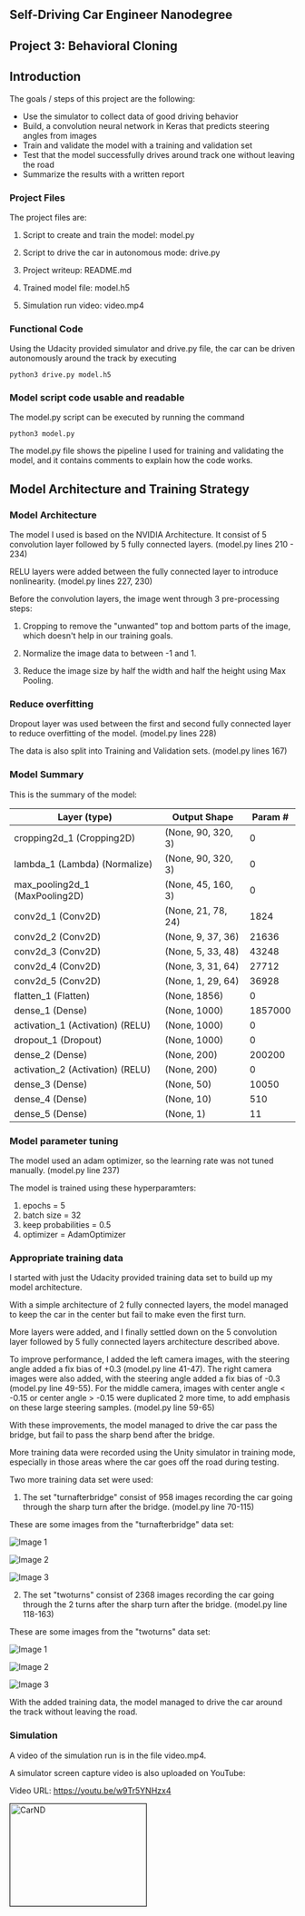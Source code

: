 ## Self-Driving Car Engineer Nanodegree

## Project 3: Behavioral Cloning

## Introduction

The goals / steps of this project are the following:
* Use the simulator to collect data of good driving behavior
* Build, a convolution neural network in Keras that predicts steering angles from images
* Train and validate the model with a training and validation set
* Test that the model successfully drives around track one without leaving the road
* Summarize the results with a written report

### Project Files

The project files are:

1. Script to create and train the model: model.py

2. Script to drive the car in autonomous mode: drive.py

3. Project writeup: README.md

4. Trained model file: model.h5

5. Simulation run video: video.mp4

### Functional Code

Using the Udacity provided simulator and drive.py file, the car can be driven autonomously around the track by executing

```
python3 drive.py model.h5
```

### Model script code usable and readable

The model.py script can be executed by running the command

```
python3 model.py
```

The model.py file shows the pipeline I used for training and validating the model, and it contains comments to explain how the code works.

## Model Architecture and Training Strategy

### Model Architecture

The model I used is based on the NVIDIA Architecture. It consist of 5 convolution layer followed by 5 fully connected layers. (model.py lines 210 - 234)

RELU layers were added between the fully connected layer to introduce nonlinearity. (model.py lines 227, 230)

Before the convolution layers, the image went through 3 pre-processing steps:

1. Cropping to remove the "unwanted" top and bottom parts of the image, which doesn't help in our training goals.

2. Normalize the image data to between -1 and 1.

3. Reduce the image size by half the width and half the height using Max Pooling.



### Reduce overfitting

Dropout layer was used between the first and second fully connected layer to reduce overfitting of the model. (model.py lines 228)

The data is also split into Training and Validation sets. (model.py lines 167)

### Model Summary

This is the summary of the model:

| Layer (type)  | Output Shape  | Param #   |
| ----- | ----- | ----- |
| cropping2d_1 (Cropping2D) |   (None, 90, 320, 3)    |    0         |
| lambda_1 (Lambda) (Normalize)  |        (None, 90, 320, 3) |       0        |
| max_pooling2d_1 (MaxPooling2D) | (None, 45, 160, 3)  |      0         |
| conv2d_1 (Conv2D)   |         (None, 21, 78, 24)  |      1824      |
| conv2d_2 (Conv2D)  |          (None, 9, 37, 36)  |       21636     |
| conv2d_3 (Conv2D)  |          (None, 5, 33, 48) |        43248     |
| conv2d_4 (Conv2D)        |    (None, 3, 31, 64)  |       27712     |
| conv2d_5 (Conv2D) |           (None, 1, 29, 64) |        36928    |
| flatten_1 (Flatten)  |        (None, 1856) |             0    |     
| dense_1 (Dense)  |            (None, 1000)         |     1857000   |
| activation_1 (Activation) (RELU) |   (None, 1000)  |            0         |
| dropout_1 (Dropout) |         (None, 1000)       |       0   |      
| dense_2 (Dense)   |           (None, 200)  |             200200    |
| activation_2 (Activation) (RELU) |  (None, 200)  |             0         |
| dense_3 (Dense) |             (None, 50)              |  10050     |
| dense_4 (Dense) |             (None, 10)  |              510       |
| dense_5 (Dense)  |            (None, 1)              |   11     |

### Model parameter tuning

The model used an adam optimizer, so the learning rate was not tuned manually. (model.py line 237)

The model is trained using these hyperparamters:

1. epochs = 5
2. batch size = 32
3. keep probabilities = 0.5
4. optimizer = AdamOptimizer

### Appropriate training data

I started with just the Udacity provided training data set to build up my model architecture.

With a simple architecture of 2 fully connected layers, the model managed to keep the car in the center but fail to make even the first turn.

More layers were added, and I finally settled down on the 5 convolution layer followed by 5 fully connected layers architecture described above.

To improve performance, I added the left camera images, with the steering angle added a fix bias of +0.3 (model.py line 41-47). The right camera images were also added, with the steering angle added a fix bias of -0.3 (model.py line 49-55). For the middle camera, images with center angle < -0.15 or center angle > -0.15 were duplicated 2 more time, to add emphasis on these large steering samples. (model.py line 59-65)

With these improvements, the model managed to drive the car pass the bridge, but fail to pass the sharp bend after the bridge.

More training data were recorded using the Unity simulator in training mode, especially in those areas where the car goes off the road during testing.

Two more training data set were used:

1. The set "turnafterbridge" consist of 958 images recording the car going through the sharp turn after the bridge. (model.py line 70-115)

These are some images from the "turnafterbridge" data set:

![Image 1](https://github.com/ongchinkiat/SDCND-Project3/raw/master/turnafterbridge-center-1.jpg "Image 1")

![Image 2](https://github.com/ongchinkiat/SDCND-Project3/raw/master/turnafterbridge-center-2.jpg "Image 2")

![Image 3](https://github.com/ongchinkiat/SDCND-Project3/raw/master/turnafterbridge-center-3.jpg "Image 3")


2. The set "twoturns" consist of 2368 images recording the car going through the 2 turns after the sharp turn after the bridge. (model.py line 118-163)

These are some images from the "twoturns" data set:

![Image 1](https://github.com/ongchinkiat/SDCND-Project3/raw/master/twoturns-center-1.jpg "Image 1")

![Image 2](https://github.com/ongchinkiat/SDCND-Project3/raw/master/twoturns-center-2.jpg "Image 2")

![Image 3](https://github.com/ongchinkiat/SDCND-Project3/raw/master/twoturns-center-3.jpg "Image 3")

With the added training data, the model managed to drive the car around the track without leaving the road.

### Simulation

A video of the simulation run is in the file video.mp4.

A simulator screen capture video is also uploaded on YouTube:

Video URL: https://youtu.be/w9Tr5YNHzx4

<a href="http://www.youtube.com/watch?feature=player_embedded&v=w9Tr5YNHzx4" target="_blank"><img src="http://img.youtube.com/vi/w9Tr5YNHzx4/0.jpg"
alt="CarND" width="240" height="180" border="1" /></a>
